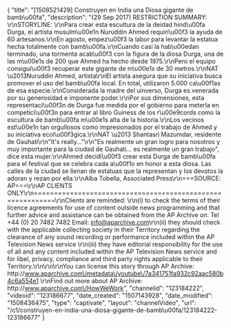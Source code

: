 {
    "title": "[1508521429] Construyen en India una Diosa gigante de bamb\u00fa",
    "description": "(29 Sep 2017) RESTRICTION SUMMARY: \r\nSTORYLINE: \r\nPara crear esta escultura de la deidad hind\u00fa Durga, el artista musulm\u00e1n Nuruddin Ahmed requiri\u00f3 la ayuda de 60 artesanos.\r\nEn agosto, empez\u00f3 la labor para levantar la estatua hecha totalmente con bamb\u00fa.\r\nCuando casi la hab\u00edan terminado, una tormenta acab\u00f3 con la figura de la diosa Durga, una de las m\u00e1s de 200 que Ahmed ha hecho desde 1975.\r\nPero el equipo consigui\u00f3 recuperar este gigante de m\u00e1s de 30 metros.\r\nNAT \u2013Nuruddin Ahmed, artista\r\nEl artista asegura que su iniciativa busca promover el uso del bamb\u00fa local. En total, utilizaron 5.000 ca\u00f1as de esa especie.\r\nConsiderada la madre del uinverso, Durga es venerada por su generosidad e imponente poder.\r\nPor sus dimensiones, esta representaci\u00f3n de Durga fue medida por el gobierno para meterla en competici\u00f3n para entrar al libro Guiness de los r\u00e9cords como la escultura de bamb\u00fa m\u00e1s alta de la historia.\r\nLos vecinos est\u00e1n tan orgullosos como impresionados por el trabajo de Ahmed y su iniciativa ecol\u00f3gica.\r\nNAT \u2013 Shantasri Mazumdar, residente de Gauhati\r\n\"It's really...\"\r\n\"Es realmente un gran logro para nosotros y muy importante para la ciudad de Gauhati... es realmente un gran trabajo\", dice esta mujer.\r\nAhmed decidi\u00f3 crear esta Durga de bamb\u00fa para el festival que se celebra cada a\u00f1o en honor a esta diosa. Las calles de la ciudad se llenan de estatuas que la representan y los devotos la adoran y rezan por ella.\r\nAlba Tobella, Associated Press\r\n===SOURCE: AP===\r\nAP CLIENTS ONLY\r\n===========================================================\r\nClients are reminded: \r\n(i) to check the terms of their licence agreements for use of content outside news programming and that further advice and assistance can be obtained from the AP Archive on: Tel +44 (0) 20 7482 7482 Email: info@aparchive.com\r\n(ii) they should check with the applicable collecting society in their Territory regarding the clearance of any sound recording or performance included within the AP Television News service \r\n(iii) they have editorial responsibility for the use of all and any content included within the AP Television News service and for libel, privacy, compliance and third party rights applicable to their Territory.\r\n\r\n\r\nYou can license this story through AP Archive: http:\/\/www.aparchive.com\/metadata\/youtube\/7a341751fa932c92aac580b4c6a554e1 \r\nFind out more about AP Archive: http:\/\/www.aparchive.com\/HowWeWork",
    "channelid": "123184222",
    "videoid": "123186677",
    "date_created": "1507143928",
    "date_modified": "1508436475",
    "type": "captivate",
    "layout": "channelVideo",
    "url": "\/c1\/construyen-en-india-una-diosa-gigante-de-bamb\u00fa\/123184222-123186677"
}